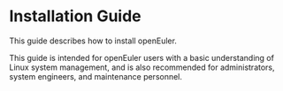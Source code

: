 # Installation Guide

This guide describes how to install openEuler.

This guide is intended for openEuler users with a basic understanding of Linux system management, and is also recommended for administrators, system engineers, and maintenance personnel.

